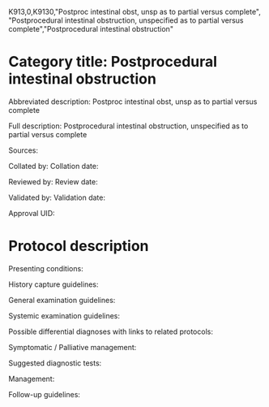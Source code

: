 K913,0,K9130,"Postproc intestinal obst, unsp as to partial versus complete", "Postprocedural intestinal obstruction, unspecified as to partial versus complete","Postprocedural intestinal obstruction"
# Category title: Postprocedural intestinal obstruction

Abbreviated description: Postproc intestinal obst, unsp as to partial versus complete

Full description: Postprocedural intestinal obstruction, unspecified as to partial versus complete

Sources:

Collated by:
Collation date:

Reviewed by:
Review date:

Validated by:
Validation date:

Approval UID:

# Protocol description

Presenting conditions:

History capture guidelines:

General examination guidelines:

Systemic examination guidelines:

Possible differential diagnoses with links to related protocols:

Symptomatic / Palliative management:

Suggested diagnostic tests:

Management:

Follow-up guidelines:
